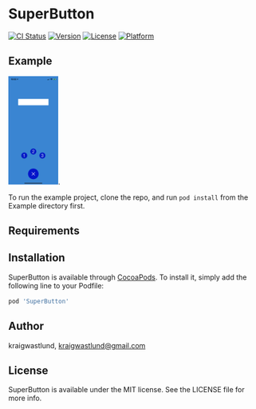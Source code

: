# SuperButton

[![CI Status](https://img.shields.io/travis/kraigwastlund/SuperButton.svg?style=flat)](https://travis-ci.org/kraigwastlund/SuperButton)
[![Version](https://img.shields.io/cocoapods/v/SuperButton.svg?style=flat)](https://cocoapods.org/pods/SuperButton)
[![License](https://img.shields.io/cocoapods/l/SuperButton.svg?style=flat)](https://cocoapods.org/pods/SuperButton)
[![Platform](https://img.shields.io/cocoapods/p/SuperButton.svg?style=flat)](https://cocoapods.org/pods/SuperButton)

## Example
<img src="ReadmeResources/3.png" width="100">.

To run the example project, clone the repo, and run `pod install` from the Example directory first.

## Requirements

## Installation

SuperButton is available through [CocoaPods](https://cocoapods.org). To install
it, simply add the following line to your Podfile:

```ruby
pod 'SuperButton'
```

## Author

kraigwastlund, kraigwastlund@gmail.com

## License

SuperButton is available under the MIT license. See the LICENSE file for more info.
